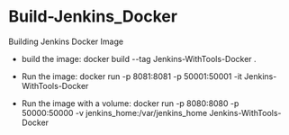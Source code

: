 # Build-Jenkins_Docker
Building Jenkins Docker Image

- build the image:
docker build --tag Jenkins-WithTools-Docker .

- Run the image:
docker run -p 8081:8081 -p 50001:50001 -it Jenkins-WithTools-Docker

- Run the image with a volume:
docker run -p 8080:8080 -p 50000:50000 -v jenkins_home:/var/jenkins_home Jenkins-WithTools-Docker

